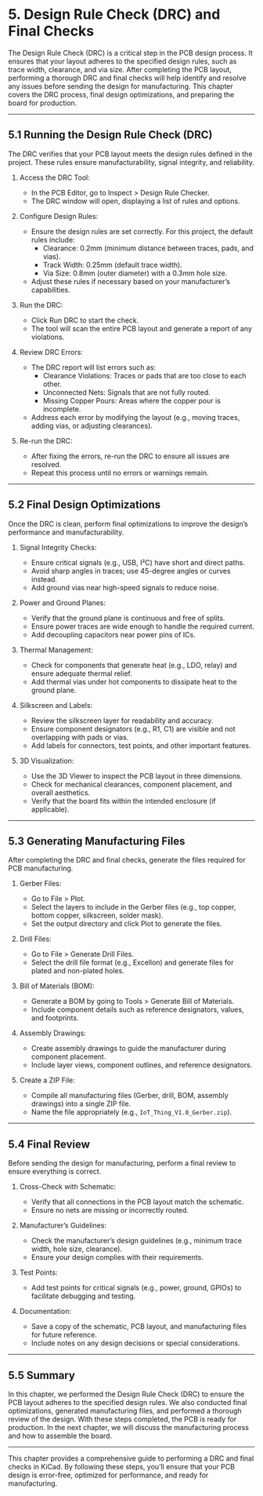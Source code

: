 # 5. Design Rule Check (DRC) and Final Checks

The Design Rule Check (DRC) is a critical step in the PCB design process. It ensures that your layout adheres to the specified design rules, such as trace width, clearance, and via size. After completing the PCB layout, performing a thorough DRC and final checks will help identify and resolve any issues before sending the design for manufacturing. This chapter covers the DRC process, final design optimizations, and preparing the board for production.

---

## 5.1 Running the Design Rule Check (DRC)
The DRC verifies that your PCB layout meets the design rules defined in the project. These rules ensure manufacturability, signal integrity, and reliability.

1. Access the DRC Tool:
   - In the PCB Editor, go to Inspect > Design Rule Checker.
   - The DRC window will open, displaying a list of rules and options.

2. Configure Design Rules:
   - Ensure the design rules are set correctly. For this project, the default rules include:
     - Clearance: 0.2mm (minimum distance between traces, pads, and vias).
     - Track Width: 0.25mm (default trace width).
     - Via Size: 0.8mm (outer diameter) with a 0.3mm hole size.
   - Adjust these rules if necessary based on your manufacturer’s capabilities.

3. Run the DRC:
   - Click Run DRC to start the check.
   - The tool will scan the entire PCB layout and generate a report of any violations.

4. Review DRC Errors:
   - The DRC report will list errors such as:
     - Clearance Violations: Traces or pads that are too close to each other.
     - Unconnected Nets: Signals that are not fully routed.
     - Missing Copper Pours: Areas where the copper pour is incomplete.
   - Address each error by modifying the layout (e.g., moving traces, adding vias, or adjusting clearances).

5. Re-run the DRC:
   - After fixing the errors, re-run the DRC to ensure all issues are resolved.
   - Repeat this process until no errors or warnings remain.

---

## 5.2 Final Design Optimizations
Once the DRC is clean, perform final optimizations to improve the design’s performance and manufacturability.

1. Signal Integrity Checks:
   - Ensure critical signals (e.g., USB, I²C) have short and direct paths.
   - Avoid sharp angles in traces; use 45-degree angles or curves instead.
   - Add ground vias near high-speed signals to reduce noise.

2. Power and Ground Planes:
   - Verify that the ground plane is continuous and free of splits.
   - Ensure power traces are wide enough to handle the required current.
   - Add decoupling capacitors near power pins of ICs.

3. Thermal Management:
   - Check for components that generate heat (e.g., LDO, relay) and ensure adequate thermal relief.
   - Add thermal vias under hot components to dissipate heat to the ground plane.

4. Silkscreen and Labels:
   - Review the silkscreen layer for readability and accuracy.
   - Ensure component designators (e.g., R1, C1) are visible and not overlapping with pads or vias.
   - Add labels for connectors, test points, and other important features.

5. 3D Visualization:
   - Use the 3D Viewer to inspect the PCB layout in three dimensions.
   - Check for mechanical clearances, component placement, and overall aesthetics.
   - Verify that the board fits within the intended enclosure (if applicable).

---

## 5.3 Generating Manufacturing Files
After completing the DRC and final checks, generate the files required for PCB manufacturing.

1. Gerber Files:
   - Go to File > Plot.
   - Select the layers to include in the Gerber files (e.g., top copper, bottom copper, silkscreen, solder mask).
   - Set the output directory and click Plot to generate the files.

2. Drill Files:
   - Go to File > Generate Drill Files.
   - Select the drill file format (e.g., Excellon) and generate files for plated and non-plated holes.

3. Bill of Materials (BOM):
   - Generate a BOM by going to Tools > Generate Bill of Materials.
   - Include component details such as reference designators, values, and footprints.

4. Assembly Drawings:
   - Create assembly drawings to guide the manufacturer during component placement.
   - Include layer views, component outlines, and reference designators.

5. Create a ZIP File:
   - Compile all manufacturing files (Gerber, drill, BOM, assembly drawings) into a single ZIP file.
   - Name the file appropriately (e.g., `IoT_Thing_V1.0_Gerber.zip`).

---

## 5.4 Final Review
Before sending the design for manufacturing, perform a final review to ensure everything is correct.

1. Cross-Check with Schematic:
   - Verify that all connections in the PCB layout match the schematic.
   - Ensure no nets are missing or incorrectly routed.

2. Manufacturer’s Guidelines:
   - Check the manufacturer’s design guidelines (e.g., minimum trace width, hole size, clearance).
   - Ensure your design complies with their requirements.

3. Test Points:
   - Add test points for critical signals (e.g., power, ground, GPIOs) to facilitate debugging and testing.

4. Documentation:
   - Save a copy of the schematic, PCB layout, and manufacturing files for future reference.
   - Include notes on any design decisions or special considerations.

---

## 5.5 Summary
In this chapter, we performed the Design Rule Check (DRC) to ensure the PCB layout adheres to the specified design rules. We also conducted final optimizations, generated manufacturing files, and performed a thorough review of the design. With these steps completed, the PCB is ready for production. In the next chapter, we will discuss the manufacturing process and how to assemble the board.

---

This chapter provides a comprehensive guide to performing a DRC and final checks in KiCad. By following these steps, you’ll ensure that your PCB design is error-free, optimized for performance, and ready for manufacturing.